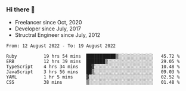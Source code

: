 ### Hi there 👋

- Freelancer since Oct, 2020
- Developer since July, 2017
- Structral Engineer since July, 2012

<!--START_SECTION:waka-->

```text
From: 12 August 2022 - To: 19 August 2022

Ruby          19 hrs 54 mins  ███████████▒░░░░░░░░░░░░░   45.72 %
ERB           12 hrs 39 mins  ███████▒░░░░░░░░░░░░░░░░░   29.05 %
TypeScript    4 hrs 34 mins   ██▓░░░░░░░░░░░░░░░░░░░░░░   10.48 %
JavaScript    3 hrs 56 mins   ██▒░░░░░░░░░░░░░░░░░░░░░░   09.03 %
YAML          1 hr 5 mins     ▓░░░░░░░░░░░░░░░░░░░░░░░░   02.52 %
CSS           38 mins         ▒░░░░░░░░░░░░░░░░░░░░░░░░   01.48 %
```

<!--END_SECTION:waka-->
